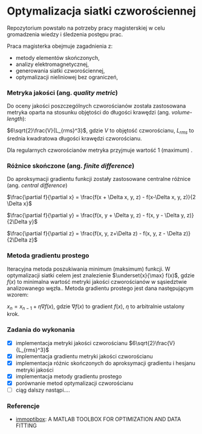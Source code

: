 # Optymalizacja siatki czworościennej

Repozytorium powstało na potrzeby pracy magisterskiej w celu gromadzenia wiedzy i śledzenia postępu prac. 

Praca magisterka obejmuje zagadnienia z:

- metody elementów skończonych,
- analizy elektromagnetycznej,
- generowania siatki czworościennej,
- optymalizacji nieliniowej bez ograniczeń,



### Metryka jakości (ang. <i>quality metric</i>)

Do oceny jakości poszczególnych czworościanów została zastosowana metryka oparta na stosunku objętości do długości krawędzi (ang. <i>volume-length</i>):

$6\sqrt{2}\frac{V}{L_{rms}^3}$, gdzie $V$ to objętość czworościanu, $L_{rms}$ to średnia kwadratowa długości krawędzi czworościanu.

Dla regularnych czworościanów metryka przyjmuje wartość 1 (maximum) .



### Różnice skończone (ang. <i>finite difference</i>)

Do aproksymacji gradientu funkcji zostały zastosowane centralne różnice (ang. <i>central difference</i>)

$\frac{\partial f}{\partial x} = \frac{f(x + \Delta x, y, z) - f(x-\Delta x, y, z)}{2 \Delta x}$

$\frac{\partial f}{\partial y} = \frac{f(x, y + \Delta y, z) - f(x, y - \Delta y, z)}{2\Delta y}$

$\frac{\partial f}{\partial z} = \frac{f(x, y, z+\Delta z) - f(x, y, z - \Delta z)}{2\Delta z}$



### Metoda gradientu prostego

Iteracyjna metoda poszukiwania minimum (maksimum) funkcji. W optymalizacji siatki celem jest znalezienie $\underset{x}{\max} f(x)$, gdzie $f(x)$ to minimalna wartość metryki jakości czworościanów w sąsiedztwie analizowanego węzła.. Metoda gradientu prostego jest dana następującym wzorem:

$x_n = x_{n-1} + \eta \nabla f(x)$, gdzie  $\nabla f(x)$ to gradient $f(x)$, $\eta$ to arbitralnie ustalony krok.



### Zadania do wykonania

- [x] implementacja metryki jakości czworościanu $6\sqrt{2}\frac{V}{L_{rms}^3}$
- [x] implementacja gradientu metryki jakości czworościanu
- [x] implementacja różnic skończonych do aproksymacji gradientu i hesjanu metryki jakości
- [x] implementacja metody gradientu prostego
- [x] porównanie metod optymalizacji czworościanu
- [ ] ciąg dalszy nastąpi....

### Referencje

- [immoptibox](http://www2.imm.dtu.dk/projects/immoptibox/): A MATLAB TOOLBOX FOR OPTIMIZATION AND DATA FITTING
